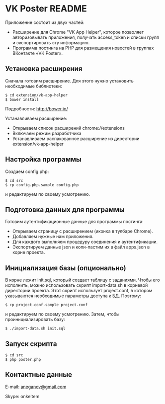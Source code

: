 # VK Poster README

Приложение состоит из двух частей:

* Расширение для Chrome "VK App Helper", которое позволяет авторизовывать приложения, получать access_token и списки групп и экспортировать эту информацию.
* Программа постинга на PHP для размещения новостей в группах ВКонтакте «VK Poster».


## Установка расширения

Сначала готовим расширение. Для этого нужно установить необходимые библиотеки:

    $ cd extension/vk-app-helper
    $ bower install

Подробности: http://bower.io/

Устанавливаем расширение:

- Открываем список расширений chrome://extensions
- Включаем режим разработчика
- Устанавливаем распакованное расширение из директории extension/vk-app-helper


## Настройка программы

Создаем config.php:

    $ cd src
    $ cp config.php.sample config.php

и редактируем по своему усмотрению.


## Подготовка данных для программы

Готовим аутентификационные данные для программы постинга:

- Открываем страницу с расширением (иконка в тулбаре Chrome).
- Добавляем нужные нам приложения.
- Для каждого выполняем процедуру соединения и аутентификации.
- Экспортируем данные json и копи-пастим их в файл apps.json в корне проекта.


## Инициализация базы (опционально)

В корне лежит init.sql, который создает таблицу с заданиями. Чтобы его исполнить, можно использовать скрипт import-data.sh в корневой директории проекта. Этот скрипт использует project.conf, в котором указываются необходимые параметры доступа к БД. Поэтому:

    $ cp project.conf.sample project.conf

и редактируем по своему усмотрению. Затем, чтобы проинициализировать базу:

    $ ./import-data.sh init.sql


## Запуск скрипта

    $ cd src
    $ php poster.php


## Контактные данные

E-mail: aneganov@gmail.com

Skype: onkeltem
